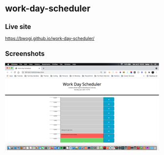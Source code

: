 # work-day-scheduler
## Live site
 https://bwogi.github.io/work-day-scheduler/

 ## Screenshots
 ![Webpage](https://github.com/Bwogi/Work-day-scheduler/blob/main/assets/images/Screen%20Shot%202021-07-03%20at%204.16.39%20PM%20(2).png)